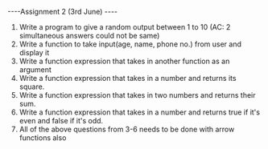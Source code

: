 ----Assignment 2 (3rd June) ---- 

1. Write a program to give a random output between 1 to 10 (AC: 2 simultaneous answers could not be same)
2. Write a function to take input(age, name, phone no.) from user and display it
3. Write a function expression that takes in another function as an argument
4. Write a function expression that takes in a number and returns its square.
5. Write a function expression that takes in two numbers and returns their sum.
6. Write a function expression that takes in a number and returns true if it's even and false if it's odd.
7. All of the above questions from 3-6 needs to be done with arrow functions also
